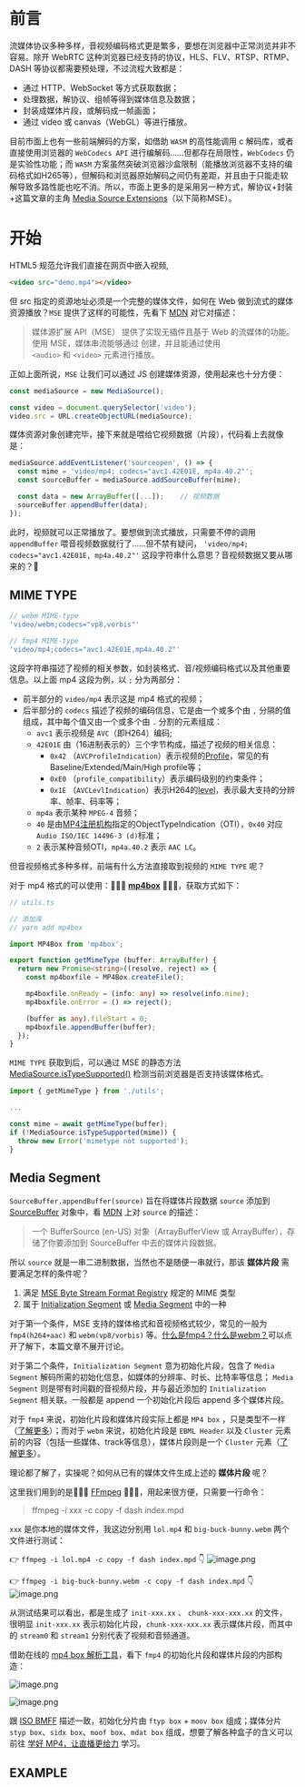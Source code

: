 # 前言

流媒体协议多种多样，音视频编码格式更是繁多，要想在浏览器中正常浏览并非不容易。除开 WebRTC 这种浏览器已经支持的协议，HLS、FLV、RTSP、RTMP、DASH 等协议都需要预处理，不过流程大致都是：

- 通过 HTTP、WebSocket 等方式获取数据；
- 处理数据，解协议、组帧等得到媒体信息及数据；
- 封装成媒体片段，或解码成一帧画面；
- 通过 video 或 canvas（WebGL）等进行播放。

目前市面上也有一些前端解码的方案，如借助 `WASM` 的高性能调用 c 解码库，或者直接使用浏览器的 `WebCodecs API` 进行编解码......但都存在局限性，`WebCodecs` 仍是实验性功能；而 `WASM` 方案虽然突破浏览器沙盒限制（能播放浏览器不支持的编码格式如H265等），但解码和浏览器原始解码之间仍有差距，并且由于只能走软解导致多路性能也吃不消。所以，市面上更多的是采用另一种方式，解协议+封装+这篇文章的主角 [Media Source Extensions](https://developer.mozilla.org/zh-CN/docs/Web/API/Media_Source_Extensions_API)（以下简称MSE）。

# 开始

HTML5 规范允许我们直接在网页中嵌入视频,
```html
<video src="demo.mp4"></video>
```
但 src 指定的资源地址必须是一个完整的媒体文件，如何在 Web 做到流式的媒体资源播放？`MSE` 提供了这样的可能性，先看下 [MDN](https://developer.mozilla.org/zh-CN/docs/Web/API/Media_Source_Extensions_API) 对它对描述：

> 媒体源扩展 API（MSE） 提供了实现无插件且基于 Web 的流媒体的功能。使用 MSE，媒体串流能够通过  创建，并且能通过使用 `<audio>` 和 `<video>` 元素进行播放。

正如上面所说，`MSE` 让我们可以通过 JS 创建媒体资源，使用起来也十分方便：

```javascript
const mediaSource = new MediaSource();

const video = document.querySelector('video');
video.src = URL.createObjectURL(mediaSource);
```

媒体资源对象创建完毕，接下来就是喂给它视频数据（片段），代码看上去就像是：

```javascript
mediaSource.addEventListener('sourceopen', () => {
  const mime = 'video/mp4; codecs="avc1.42E01E, mp4a.40.2"';
  const sourceBuffer = mediaSource.addSourceBuffer(mime);

  const data = new ArrayBuffer([...]);    // 视频数据
  sourceBuffer.appendBuffer(data);
});
```

此时，视频就可以正常播放了。要想做到流式播放，只需要不停的调用 `appendBuffer` 喂音视频数据就行了......但不禁有疑问， `'video/mp4; codecs="avc1.42E01E, mp4a.40.2"'` 这段字符串什么意思？音视频数据又要从哪来的？🤔

## MIME TYPE
```javascript
// webm MIME-type
'video/webm;codecs="vp8,vorbis"'

// fmp4 MIME-type
'video/mp4;codecs="avc1.42E01E,mp4a.40.2"'
```
这段字符串描述了视频的相关参数，如封装格式、音/视频编码格式以及其他重要信息。以上面 mp4 这段为例，以 `;` 分为两部分：
 - 前半部分的 `video/mp4` 表示这是 mp4 格式的视频；
 - 后半部分的 `codecs` 描述了视频的编码信息，它是由一个或多个由 `,` 分隔的值组成，其中每个值又由一个或多个由 `.` 分割的元素组成：
   - `avc1` 表示视频是 `AVC`（即H264）编码;
   - `42E01E` 由（16进制表示的）三个字节构成，描述了视频的相关信息：
     - `0x42` （`AVCProfileIndication`）表示视频的[Profile](https://blog.pearce.org.nz/2013/11/what-does-h264avc1-codecs-parameters.html)，常见的有 Baseline/Extended/Main/High profile等；
     - `0xE0` （`profile_compatibility`）表示编码级别的约束条件；
     - `0x1E` （`AVCLevlIndication`）表示H264的[level](https://en.wikipedia.org/wiki/Advanced_Video_Coding#Levels)，表示最大支持的分辨率、帧率、码率等；
   - `mp4a` 表示某种 `MPEG-4` 音频；
   - `40` 是由[MP4注册机构](http://mp4ra.org/#/)指定的ObjectTypeIndication（OTI），`0x40` 对应 `Audio ISO/IEC 14496-3 (d)`标准；
   - `2` 表示某种音频OTI，`mp4a.40.2` 表示 `AAC LC`。

但音视频格式多种多样，前端有什么方法直接取到视频的 `MIME TYPE` 呢？

对于 mp4 格式的可以使用：🌟🌟🌟 [**mp4box**](https://www.npmjs.com/package/mp4box) 🌟🌟🌟，获取方式如下：

```typescript
// utils.ts

// 添加库
// yarn add mp4box

import MP4Box from 'mp4box';

export function getMimeType (buffer: ArrayBuffer) {
  return new Promise<string>((resolve, reject) => {
    const mp4boxfile = MP4Box.createFile();

    mp4boxfile.onReady = (info: any) => resolve(info.mime);
    mp4boxfile.onError = () => reject();

    (buffer as any).fileStart = 0;
    mp4boxfile.appendBuffer(buffer);
  });
}
```

`MIME TYPE` 获取到后，可以通过 MSE 的静态方法 [MediaSource.isTypeSupported()](https://developer.mozilla.org/en-US/docs/Web/API/MediaSource/isTypeSupported) 检测当前浏览器是否支持该媒体格式。

```javascript
import { getMimeType } from './utils';

...

const mime = await getMimeType(buffer);
if (!MediaSource.isTypeSupported(mime)) {
  throw new Error('mimetype not supported');
}
```

## Media Segment
`SourceBuffer.appendBuffer(source)` 旨在将媒体片段数据 `source` 添加到 [SourceBuffer](https://developer.mozilla.org/zh-CN/docs/Web/API/SourceBuffer) 对象中，看 [MDN](https://developer.mozilla.org/zh-CN/docs/Web/API/SourceBuffer/appendBuffer#parameters) 上对 `source` 的描述：

> 一个 BufferSource (en-US) 对象（ArrayBufferView 或 ArrayBuffer），存储了你要添加到 SourceBuffer 中去的媒体片段数据。

所以 `source` 就是一串二进制数据，当然也不是随便一串就行，那该 **媒体片段** 需要满足怎样的条件呢？

1. 满足 [MSE Byte Stream Format Registry](https://www.w3.org/TR/mse-byte-stream-format-registry/) 规定的 MIME 类型
2. 属于 [Initialization Segment](https://www.w3.org/TR/media-source/#init-segment) 或 [Media Segment](https://www.w3.org/TR/media-source/#media-segment) 中的一种

对于第一个条件，MSE 支持的媒体格式和音视频格式较少，常见的一般为 `fmp4(h264+aac)` 和 `webm(vp8/vorbis)` 等。[什么是fmp4？](https://stackoverflow.com/questions/35177797/what-exactly-is-fragmented-mp4fmp4-how-is-it-different-from-normal-mp4)[什么是webm？](https://www.w3.org/TR/mse-byte-stream-format-webm/)可以点开了解下，本篇文章不展开讨论。

对于第二个条件，`Initialization Segment` 意为初始化片段，包含了 `Media Segment` 解码所需的初始化信息，如媒体的分辨率、时长、比特率等信息； `Media Segment` 则是带有时间戳的音视频片段，并与最近添加的 `Initialization Segment` 相关联。一般都是 append 一个初始化片段后 append 多个媒体片段。

对于 `fmp4` 来说，初始化片段和媒体片段实际上都是 `MP4 box` ，只是类型不一样（[了解更多](https://w3c.github.io/mse-byte-stream-format-isobmff/#iso-init-segments)）；而对于 `webm` 来说，初始化片段是 `EBML Header` 以及 `Cluster` 元素前的内容（包括一些媒体、track等信息），媒体片段则是一个 `Cluster` 元素（[了解更多](https://w3c.github.io/mse-byte-stream-format-webm/#webm-init-segments)）。

理论都了解了，实操呢？如何从已有的媒体文件生成上述的 **媒体片段** 呢？

这里我们用到的是🌟🌟🌟 [FFmpeg](http://www.ffmpeg.org/) 🌟🌟🌟，用起来很方便，只需要一行命令：

> ffmpeg -i xxx -c copy -f dash index.mpd

`xxx` 是你本地的媒体文件，我这边分别用 `lol.mp4` 和 `big-buck-bunny.webm` 两个文件进行测试：

👉 `ffmpeg -i lol.mp4 -c copy -f dash index.mpd`
👇
![image.png](/img/bVcRPTW)

👉 `ffmpeg -i big-buck-bunny.webm -c copy -f dash index.mpd`
👇
![image.png](/img/bVcRPUX)

从测试结果可以看出，都是生成了 `init-xxx.xx` 、 `chunk-xxx-xxx.xx` 的文件，
很明显 `init-xxx.xx` 表示初始化片段，`chunk-xxx-xxx.xx` 表示媒体片段，而其中的 `stream0` 和 `stream1` 分别代表了视频和音频通道。

借助在线的 [mp4 box 解析工具](http://mp4parser.com/)，看下 `fmp4` 的初始化片段和媒体片段的内部构造：

![image.png](/img/bVcRPWk)

![image.png](/img/bVcRPWn)

跟 [ISO BMFF](https://www.w3.org/TR/mse-byte-stream-format-isobmff/#iso-init-segments) 描述一致，初始化分片由 `ftyp box` + `moov box` 组成；媒体分片 `styp box`、`sidx box`、`moof box`、`mdat box` 组成，想要了解各种盒子的含义可以前往 [学好 MP4，让直播更给力](https://segmentfault.com/a/1190000010776938) 学习。

## EXAMPLE